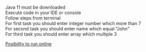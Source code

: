 Java 11 must be downloaded <br>
Execute code in your IDE or console <br>
Follow steps from terminal <br>
For first task you should enter integer number which  more than 7 <br>
For second task you should enter name which equal "John" <br>
For third task you should enter array which multiple 3 <br>

[Posibility to run online](http://tpcg.io/_UHZAGX)

